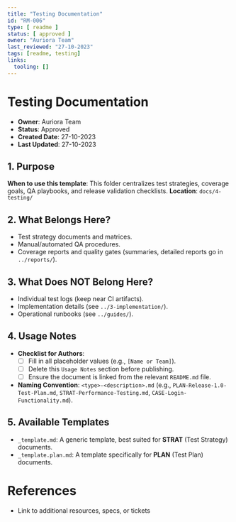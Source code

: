 ```yaml
---
title: "Testing Documentation"
id: "RM-006"
type: [ readme ]
status: [ approved ]
owner: "Auriora Team"
last_reviewed: "27-10-2023"
tags: [readme, testing]
links:
  tooling: []
---
```


# Testing Documentation

- **Owner**: Auriora Team
- **Status**: Approved
- **Created Date**: 27-10-2023
- **Last Updated**: 27-10-2023

## 1. Purpose

**When to use this template**: This folder centralizes test strategies, coverage goals, QA playbooks, and release validation checklists.
**Location**: `docs/4-testing/`

## 2. What Belongs Here?

- Test strategy documents and matrices.
- Manual/automated QA procedures.
- Coverage reports and quality gates (summaries, detailed reports go in `../reports/`).

## 3. What Does NOT Belong Here?

- Individual test logs (keep near CI artifacts).
- Implementation details (see `../3-implementation/`).
- Operational runbooks (see `../guides/`).

## 4. Usage Notes

- **Checklist for Authors**:
  - [ ] Fill in all placeholder values (e.g., `[Name or Team]`).
  - [ ] Delete this `Usage Notes` section before publishing.
  - [ ] Ensure the document is linked from the relevant `README.md` file.

- **Naming Convention**: `<type>-<description>.md` (e.g., `PLAN-Release-1.0-Test-Plan.md`, `STRAT-Performance-Testing.md`, `CASE-Login-Functionality.md`).

## 5. Available Templates

- `_template.md`: A generic template, best suited for **STRAT** (Test Strategy) documents.
- `_template.plan.md`: A template specifically for **PLAN** (Test Plan) documents.

# References

- Link to additional resources, specs, or tickets

